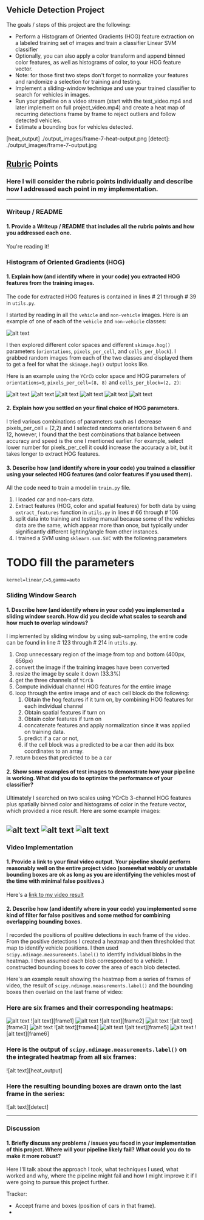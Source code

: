 ## Vehicle Detection Project

The goals / steps of this project are the following:

* Perform a Histogram of Oriented Gradients (HOG) feature extraction on a labeled training set of images and train a classifier Linear SVM classifier
* Optionally, you can also apply a color transform and append binned color features, as well as histograms of color, to your HOG feature vector. 
* Note: for those first two steps don't forget to normalize your features and randomize a selection for training and testing.
* Implement a sliding-window technique and use your trained classifier to search for vehicles in images.
* Run your pipeline on a video stream (start with the test_video.mp4 and later implement on full project_video.mp4) and create a heat map of recurring detections frame by frame to reject outliers and follow detected vehicles.
* Estimate a bounding box for vehicles detected.

[//]: # (Image References)
[car_not_car]: ./examples/car_not_car.png
[hog_car1]: ./output_images/hog_car_ch0.png
[hog_car2]: ./output_images/hog_car_ch1.png
[hog_car3]: ./output_images/hog_car_ch2.png
[hog_notcar1]: ./output_images/hog_notcar_ch0.png
[hog_notcar2]: ./output_images/hog_notcar_ch1.png
[hog_notcar3]: ./output_images/hog_notcar_ch2.png

[sliding_window1]: ./output_images/sliding_window-test1.jpg
[sliding_window2]: ./output_images/sliding_window-test4.jpg
[sliding_window3]: ./output_images/sliding_window-test5.jpg

[heat1]: ./output_images/frame-1-heat.png
[heat2]: ./output_images/frame-2-heat.png
[heat3]: ./output_images/frame-3-heat.png
[heat4]: ./output_images/frame-4-heat.png
[heat5]: ./output_images/frame-5-heat.png
[heat6]: ./output_images/frame-6-heat.png
[fram1]: ./output_images/frame-1.png
[fram2]: ./output_images/frame-2.png
[fram3]: ./output_images/frame-3.png
[fram4]: ./output_images/frame-4.png
[fram5]: ./output_images/frame-5.png
[fram6]: ./output_images/frame-6.png

[heat_output] ./output_images/frame-7-heat-output.png
[detect]: ./output_images/frame-7-output.jpg

## [Rubric](https://review.udacity.com/#!/rubrics/513/view) Points
### Here I will consider the rubric points individually and describe how I addressed each point in my implementation.  

---
### Writeup / README

#### 1. Provide a Writeup / README that includes all the rubric points and how you addressed each one.

You're reading it!

### Histogram of Oriented Gradients (HOG)

#### 1. Explain how (and identify where in your code) you extracted HOG features from the training images.

The code for extracted HOG features is contained in lines # 21 through # 39 in `utils.py`. 

I started by reading in all the `vehicle` and `non-vehicle` images.  Here is an example of one of each of the `vehicle` and `non-vehicle` classes:

![alt text][car_not_car]

I then explored different color spaces and different `skimage.hog()` parameters (`orientations`, `pixels_per_cell`, and `cells_per_block`).  I grabbed random images from each of the two classes and displayed them to get a feel for what the `skimage.hog()` output looks like.

Here is an example using the `YCrCb` color space and HOG parameters of `orientations=9`, `pixels_per_cell=(8, 8)` and `cells_per_block=(2, 2)`:

![alt text][hog_car1] ![alt text][hog_notcar1]
![alt text][hog_car2] ![alt text][hog_notcar2]
![alt text][hog_car3] ![alt text][hog_notcar3]

#### 2. Explain how you settled on your final choice of HOG parameters.

I tried various combinations of parameters such as I decrease pixels_per_cell = (2,2) and I selected randoms orientations between 6 and 12, however, I found that the best combinations that balance between accuracy and speed is the one I mentioned earlier. For example, select lower number for pixels_per_cell it could increase the accuracy a bit, but it takes longer to extract HOG features.

#### 3. Describe how (and identify where in your code) you trained a classifier using your selected HOG features (and color features if you used them).

All the code need to train a model in `train.py` file.
1. I loaded car and non-cars data.
2. Extract features (HOG, color and spatial features) for both data by using `extract_features` function in `utils.py` in lines # 66 through # 106
3. split data into training and testing manual because some of the vehicles data are the same, which appear more than once, but typically under significantly different lighting/angle from other instances.
4. I trained a SVM using `sklearn.svm.SVC` with the following parameters 
# TODO fill the parameters
`kernel=linear`,`C=5`,`gamma=auto`

### Sliding Window Search

#### 1. Describe how (and identify where in your code) you implemented a sliding window search.  How did you decide what scales to search and how much to overlap windows?

I implemented by sliding window by using sub-sampling, the entire code can be found in line # 123 through # 214 in `utils.py`. 

1. Crop unnecessary region of the image from top and bottom (400px, 656px)
2. convert the image if the training images have been converted
3. resize the image by scale it down (33.3%)
4. get the three channels of `YCrCb`
5. Compute individual channel HOG features for the entire image
6. loop through the entire image and of each cell block do the following:
    1. Obtain the hog features if it turn on, by combining HOG features for each individual channel 
    2. Obtain spatial features if turn on
    3. Obtain color features if turn on
    4. concatenate features and apply normalization since it was applied on training data.
    5. predict if a car or not, 
    6. if the cell block was a predicted to be a car then add its box coordinates to an array.
9. return boxes that predicted to be a car

#### 2. Show some examples of test images to demonstrate how your pipeline is working.  What did you do to optimize the performance of your classifier?

Ultimately I searched on two scales using YCrCb 3-channel HOG features plus spatially binned color and histograms of color in the feature vector, which provided a nice result.  Here are some example images:

![alt text][sliding_window1] ![alt text][sliding_window2] ![alt text][sliding_window3]
---

### Video Implementation

#### 1. Provide a link to your final video output.  Your pipeline should perform reasonably well on the entire project video (somewhat wobbly or unstable bounding boxes are ok as long as you are identifying the vehicles most of the time with minimal false positives.)
Here's a [link to my video result](./output-project_video.mp4)


#### 2. Describe how (and identify where in your code) you implemented some kind of filter for false positives and some method for combining overlapping bounding boxes.

I recorded the positions of positive detections in each frame of the video.  From the positive detections I created a heatmap and then thresholded that map to identify vehicle positions.  I then used `scipy.ndimage.measurements.label()` to identify individual blobs in the heatmap.  I then assumed each blob corresponded to a vehicle.  I constructed bounding boxes to cover the area of each blob detected.  

Here's an example result showing the heatmap from a series of frames of video, the result of `scipy.ndimage.measurements.label()` and the bounding boxes then overlaid on the last frame of video:



### Here are six frames and their corresponding heatmaps:
![alt text][heat1] ![alt text][frame1]
![alt text][heat2] ![alt text][frame2]
![alt text][heat3] ![alt text][frame3]
![alt text][heat4] ![alt text][frame4]
![alt text][heat5] ![alt text][frame5]
![alt text][heat6] ![alt text][frame6]

### Here is the output of `scipy.ndimage.measurements.label()` on the integrated heatmap from all six frames:
![alt text][heat_output]

### Here the resulting bounding boxes are drawn onto the last frame in the series:
![alt text][detect]



---

### Discussion

#### 1. Briefly discuss any problems / issues you faced in your implementation of this project.  Where will your pipeline likely fail?  What could you do to make it more robust?

Here I'll talk about the approach I took, what techniques I used, what worked and why, where the pipeline might fail and how I might improve it if I were going to pursue this project further.  


Tracker:
-  Accept frame and boxes (position of cars in that frame).
- 